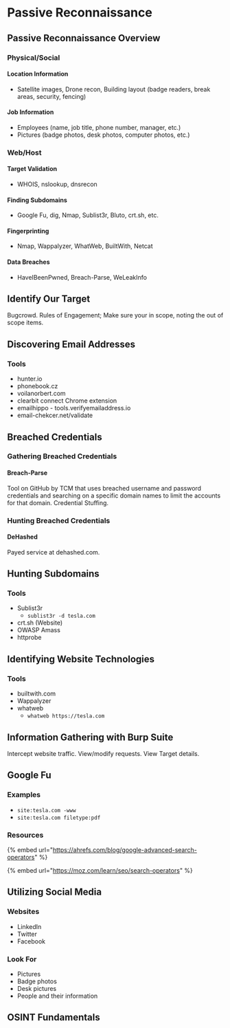 # Passive Reconnaissance

## Passive Reconnaissance Overview <a href="#passive-reconnaissance-overview" id="passive-reconnaissance-overview"></a>

### Physical/Social <a href="#physical-social" id="physical-social"></a>

#### Location Information <a href="#location-information" id="location-information"></a>

* Satellite images, Drone recon, Building layout (badge readers, break areas, security, fencing)

#### Job Information <a href="#job-information" id="job-information"></a>

* Employees (name, job title, phone number, manager, etc.)
* Pictures (badge photos, desk photos, computer photos, etc.)

### Web/Host <a href="#web-host" id="web-host"></a>

#### Target Validation <a href="#target-validation" id="target-validation"></a>

* WHOIS, nslookup, dnsrecon

#### Finding Subdomains <a href="#finding-subdomains" id="finding-subdomains"></a>

* Google Fu, dig, Nmap, Sublist3r, Bluto, crt.sh, etc.

#### Fingerprinting <a href="#fingerprinting" id="fingerprinting"></a>

* Nmap, Wappalyzer, WhatWeb, BuiltWith, Netcat

#### Data Breaches <a href="#data-breaches" id="data-breaches"></a>

* HaveIBeenPwned, Breach-Parse, WeLeakInfo

## Identify Our Target <a href="#identify-our-target" id="identify-our-target"></a>

Bugcrowd. Rules of Engagement; Make sure your in scope, noting the out of scope items.

## Discovering Email Addresses <a href="#discovering-email-addresses" id="discovering-email-addresses"></a>

### Tools <a href="#tools" id="tools"></a>

* hunter.io
* phonebook.cz
* voilanorbert.com
* clearbit connect Chrome extension
* emailhippo - tools.verifyemailaddress.io
* email-chekcer.net/validate

## Breached Credentials

### Gathering Breached Credentials

#### Breach-Parse

Tool on GitHub by TCM that uses breached username and password credentials and searching on a specific domain names to limit the accounts for that domain. Credential Stuffing.

### Hunting Breached Credentials

#### DeHashed

Payed service at dehashed.com.

## Hunting Subdomains

### Tools

* Sublist3r
  * `sublist3r -d tesla.com`
* crt.sh (Website)
* OWASP Amass
* httprobe

## Identifying Website Technologies

### Tools

* builtwith.com
* Wappalyzer
* whatweb
  * `whatweb https://tesla.com`

## Information Gathering with Burp Suite

Intercept website traffic. View/modify requests. View Target details.

## Google Fu

### Examples

* `site:tesla.com -www`
* `site:tesla.com filetype:pdf`

### Resources

{% embed url="https://ahrefs.com/blog/google-advanced-search-operators" %}

{% embed url="https://moz.com/learn/seo/search-operators" %}

## Utilizing Social Media

### Websites

* LinkedIn
* Twitter
* Facebook

### Look For

* Pictures
* Badge photos
* Desk pictures
* People and their information

## OSINT Fundamentals
